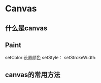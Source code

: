 # Canvas

## 什么是canvas

## Paint

   setColor:设置颜色
   setStyle：
   setStrokeWidth:

## canvas的常用方法

